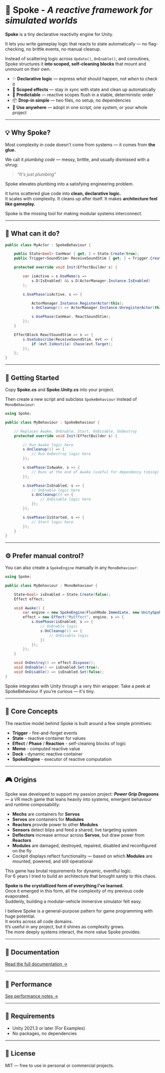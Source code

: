 # 🔘 Spoke - _A reactive framework for simulated worlds_

**Spoke** is a tiny declarative reactivity engine for Unity.

It lets you write gameplay logic that reacts to state automatically — no flag-checking, no brittle events, no manual cleanup.

Instead of scattering logic across `Update()`, `OnEnable()`, and coroutines, Spoke structures it **into scoped, self-cleaning blocks** that mount and unmount on their own.

- ✨ **Declarative logic** — express _what_ should happen, not _when_ to check it
- 🧠 **Scoped effects** — stay in sync with state and clean up automatically
- 🎯 **Predictable** — reactive scopes flush in a stable, deterministic order
- 📦 **Drop-in simple** — two files, no setup, no dependencies
- 🧪 **Use anywhere** — adopt in one script, one system, or your whole project

---

## 💡 Why Spoke?

Most complexity in code doesn't come from systems — it comes from **the glue.**

We call it _plumbing code_ — messy, brittle, and usually dismissed with a shrug:

> _"It's just plumbing"_

Spoke elevates plumbing into a satisfying engineering problem.

It turns scattered glue code into **clean, declarative logic.**<br>
It scales with complexity. It cleans up after itself. It makes **architecture feel like gameplay.**

Spoke is the missing tool for making modular systems interconnect.

---

## 🔁 What can it do?

```csharp
public class MyActor : SpokeBehaviour {

    public State<bool> CanHear { get; } = State.Create(true);
    public Trigger<SoundStim> ReceiveSoundStim { get; } = Trigger.Create<SoundStim>();

    protected override void Init(EffectBuilder s) {

        var isActive = s.UseMemo(s =>
            s.D(IsEnabled) && s.D(ActorManager.Instance.IsEnabled)
        );

        s.UsePhase(isActive, s => {

            ActorManager.Instance.RegisterActor(this);
            s.OnCleanup(() => ActorManager.Instance.UnregisterActor(this));

            s.UsePhase(CanHear, ReactSoundStim);
        });
    }

    EffectBlock ReactSoundStim => s => {
        s.UseSubscribe(ReceiveSoundStim, evt => {
            if (evt.IsHostile) Chase(evt.Target);
        });
    };
}
```

---

## 🔰 Getting Started

Copy **Spoke.cs** and **Spoke.Unity.cs** into your project.

Then create a new script and subclass `SpokeBehaviour` instead of `MonoBehaviour`:

```csharp
using Spoke;

public class MyBehaviour : SpokeBehaviour {

    // Replaces Awake, OnEnable, Start, OnDisable, OnDestroy
    protected override void Init(EffectBuilder s) {

        // Run Awake logic here
        s.OnCleanup(() => {
            // Run OnDestroy logic here
        });

        s.UsePhase(IsAwake, s => {
            // Runs at the end of Awake (useful for dependency timing)
        });

        s.UsePhase(IsEnabled, s => {
            // OnEnable logic here
            s.OnCleanup(() => {
                // OnDisable logic here
            });
        });

        s.UsePhase(IsStarted, s => {
            // Start logic here
        });
    }
}
```

---

## ⚙️ Prefer manual control?

You can also create a `SpokeEngine` manually in any `MonoBehaviour`:

```csharp
using Spoke;

public class MyBehaviour : MonoBehaviour {

    State<bool> isEnabled = State.Create(false);
    Effect effect;

    void Awake() {
        var engine = new SpokeEngine(FlushMode.Immediate, new UnitySpokeLogger(this));
        effect = new Effect("MyEffect", engine, s => {
            s.UsePhase(isEnabled, s => {
                // OnEnable logic
                s.OnCleanup(() => {
                    // OnDisable logic
                })
            });
        });
    }

    void OnDestroy() => effect.Dispose();
    void OnEnable() => isEnabled.Set(true);
    void OnDisable() => isEnabled.Set(false);
}
```

Spoke integrates with Unity through a very thin wrapper.
Take a peek at SpokeBehaviour if you're curious — it's tiny.

---

## 🧠 Core Concepts

The reactive model behind Spoke is built around a few simple primitives:

- **Trigger** - fire-and-forget events
- **State** - reactive container for values
- **Effect** / **Phase** / **Reaction** - self-cleaning blocks of logic
- **Memo** - computed reactive value
- **Dock** - dynamic reactive container
- **SpokeEngine** - executor of reactive computation

---

## 🎮 Origins

Spoke was developed to support my passion project: **_Power Grip Dragoons_** — a VR mech game that leans heavily into systems, emergent behaviour and runtime composability:

- **Mechs** are containers for **Servos**
- **Servos** are containers for **Modules**
- **Reactors** provide power to other **Modules**
- **Sensors** detect blips and feed a shared, live targeting system
- **Deflectors** increase armour across **Servos**, but draw power from **Reactors**
- **Modules** are damaged, destroyed, repaired, disabled and reconfigured on the fly
- Cockpit displays reflect functionality — based on which **Modules** are mounted, powered, and still operational

This game has brutal requirements for dynamic, eventful logic.<br>
For 6 years I tried to build an architecture that brought sanity to this chaos.

**Spoke is the crystallized form of everything I've learned.**<br>
Once it emerged in this form, all the complexity of my previous code evaporated.<br>
Suddenly, building a modular-vehicle immersive simulator felt easy.

I believe Spoke is a general-purpose pattern for game programming with huge potential.<br>
It works across all code domains.<br>
It’s useful in any project, but it shines as complexity grows.<br>
The more deeply systems interact, the more value Spoke provides.

---

## 📘 Documentation

[Read the full documentation →](./Docs/)

---

## 🚀 Performance

[See performance notes →](./Docs/Topics/Performance.md)

---

## 🧰 Requirements

- Unity 2021.3 or later (For Examples)
- No packages, no dependencies

---

## 📜 License

MIT — free to use in personal or commercial projects.
